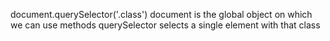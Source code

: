 document.querySelector('.class')
document is the global object on which we can use methods
querySelector selects a single element with that class